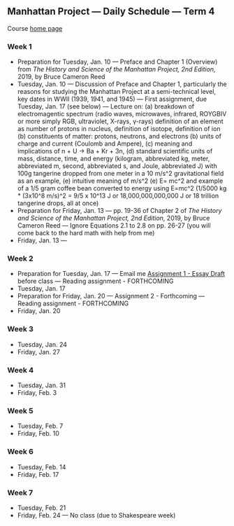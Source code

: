 ## Manhattan Project &mdash; Daily Schedule &mdash; Term 4

Course [home page](./)

### Week 1

* Preparation for Tuesday, Jan. 10 &mdash; Preface and Chapter 1 (Overview) from *The History and Science of the Manhattan Project, 2nd Edition,* 2019, by Bruce Cameron Reed
* Tuesday, Jan. 10 &mdash; Discussion of Preface and Chapter 1, particularly the reasons for studying the Manhattan Project at a semi-technical level, key dates in WWII (1939, 1941, and 1945) &mdash; First assignment, due Tuesday, Jan. 17 (see below) &mdash; Lecture on: (a) breakdown of electromagentic spectrum (radio waves, microwaves, infrared, ROYGBIV or more simply RGB, ultraviolet, X-rays, &gamma;-rays) definition of an element as number of protons in nucleus, definition of isotope, definition of ion (b) constituents of matter: protons, neutrons, and electrons (b) units of charge and current (Coulomb and Ampere), (c) meaning and implications of n + U &rarr; Ba + Kr + 3n, (d) standard scientific units of mass, distance, time, and energy (kilogram, abbreviated kg, meter, abbreviated m, second, abbreviated s, and Joule, abbreviated J) with 100g tangerine dropped from one meter in a 10 m/s^2 gravitational field as an example, (e) intuitive meaning of m/s^2 (e) E= mc^2 and example of a 1/5 gram coffee bean converted to energy using E=mc^2 (1/5000 kg * (3x10^8 m/s)^2 = 9/5 x 10^13 J or 18,000,000,000,000 J or 18 trillion tangerine drops, all at once)
* Preparation for Friday, Jan. 13 &mdash; pp. 19-36 of Chapter 2 of *The History and Science of the Manhattan Project, 2nd Edition,* 2019, by Bruce Cameron Reed &mdash; Ignore Equations 2.1 to 2.8 on pp. 26-27 (you will come back to the hard math with help from me)
* Friday, Jan. 13 &mdash; 

### Week 2

* Preparation for Tuesday, Jan. 17 &mdash; Email me [Assignment 1 - Essay Draft](./assignments/Assignment01.pdf) before class &mdash; Reading assignment - FORTHCOMING
* Tuesday, Jan. 17
* Preparation for Friday, Jan. 20 &mdash; Assignment 2 - Forthcoming &mdash; Reading assignment - FORTHCOMING
* Friday, Jan. 20

### Week 3

* Tuesday, Jan. 24
* Friday, Jan. 27

### Week 4

* Tuesday, Jan. 31
* Friday, Feb. 3

### Week 5

* Tuesday, Feb. 7
* Friday, Feb. 10

### Week 6

* Tuesday, Feb. 14
* Friday, Feb. 17

### Week 7

* Tuesday, Feb. 21
* Friday, Feb. 24 &mdash; No class (due to Shakespeare week)
